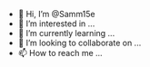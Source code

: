 - 👋 Hi, I’m @Samm15e
- 👀 I’m interested in ...
- 🌱 I’m currently learning ...
- 💞️ I’m looking to collaborate on ...
- 📫 How to reach me ...

<!---
Samm15e/Samm15e is a ✨ special ✨ repository because its `README.md` (this file) appears on your GitHub profile.
You can click the Preview link to take a look at your changes.
--->
